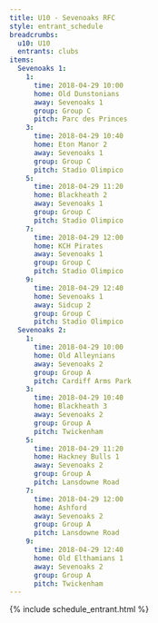 ```yaml
---
title: U10 - Sevenoaks RFC
style: entrant_schedule
breadcrumbs:
  u10: U10
  entrants: clubs
items:
  Sevenoaks 1:
    1:
      time: 2018-04-29 10:00
      home: Old Dunstonians
      away: Sevenoaks 1
      group: Group C
      pitch: Parc des Princes
    3:
      time: 2018-04-29 10:40
      home: Eton Manor 2
      away: Sevenoaks 1
      group: Group C
      pitch: Stadio Olimpico
    5:
      time: 2018-04-29 11:20
      home: Blackheath 2
      away: Sevenoaks 1
      group: Group C
      pitch: Stadio Olimpico
    7:
      time: 2018-04-29 12:00
      home: KCH Pirates
      away: Sevenoaks 1
      group: Group C
      pitch: Stadio Olimpico
    9:
      time: 2018-04-29 12:40
      home: Sevenoaks 1
      away: Sidcup 2
      group: Group C
      pitch: Stadio Olimpico
  Sevenoaks 2:
    1:
      time: 2018-04-29 10:00
      home: Old Alleynians
      away: Sevenoaks 2
      group: Group A
      pitch: Cardiff Arms Park
    3:
      time: 2018-04-29 10:40
      home: Blackheath 3
      away: Sevenoaks 2
      group: Group A
      pitch: Twickenham
    5:
      time: 2018-04-29 11:20
      home: Hackney Bulls 1
      away: Sevenoaks 2
      group: Group A
      pitch: Lansdowne Road
    7:
      time: 2018-04-29 12:00
      home: Ashford
      away: Sevenoaks 2
      group: Group A
      pitch: Lansdowne Road
    9:
      time: 2018-04-29 12:40
      home: Old Elthamians 1
      away: Sevenoaks 2
      group: Group A
      pitch: Twickenham
---
```


{% include schedule_entrant.html %}
